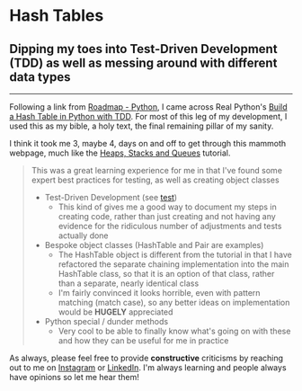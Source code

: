 # Hash Tables
## Dipping my toes into Test-Driven Development (TDD) as well as messing around with different data types
---
Following a link from [Roadmap - Python](roadmap.sh/python), I came across Real Python's [Build a Hash Table in Python with TDD](https://realpython.com/python-hash-table/). For most of this leg of my development, I used this as my bible, a holy text, the final remaining pillar of my sanity.

I think it took me 3, maybe 4, days on and off to get through this mammoth webpage, much like the [Heaps, Stacks and Queues](https://realpython.com/queue-in-python) tutorial. 

> This was a great learning experience for me in that I've found some expert best practices for testing, as well as creating object classes
> - Test-Driven Development (see [test](https://github.com/willspencer171/python_roadmap/tree/master/Data%20Structures/Hash%20Tables/test_hashtable.py))
>   - This kind of gives me a good way to document my steps in creating code, rather than just creating and not having any evidence for the ridiculous number of adjustments and tests actually done
> - Bespoke object classes (HashTable and Pair are examples)
>   - The HashTable object is different from the tutorial in that I have refactored the separate chaining implementation into the main HashTable class, so that it is an option of that class, rather than a separate, nearly identical class
>   - I'm fairly convinced it looks horrible, even with pattern matching (match case), so any better ideas on implementation would be **HUGELY** appreciated
> - Python special / dunder methods
>   - Very cool to be able to finally know what's going on with these and how they can be useful for me in practice

As always, please feel free to provide **constructive** criticisms by reaching out to me on [Instagram](https://www.instagram.com/will_spencer171) or [LinkedIn](https://www.linkedin.com/in/willspencer171). I'm always learning and people always have opinions so let me hear them!